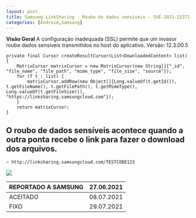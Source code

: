 ```yaml
---
layout: post
title: Samsung LinkSharing - Roubo de dados sensíveis - SVE-2021-22371
categories: [Android,Samsung]
---
```


**Visão Geral**
A configuração inadequada (SSL) permite que um invasor roube dados sensíveis transmitidos no host do aplicativo.
Versão: 12.3.00.5

    private final Cursor createResultCursor(List<DownloadedContent> list) {
        MatrixCursor matrixCursor = new MatrixCursor(new String[]{"_id", "file_name", "file_path", "mime_type", "file_size", "source"});
        for (T t : list) {
            matrixCursor.addRow(new Object[]{Long.valueOf(t.getId()), t.getFileName(), t.getFilePath(), t.getMimeType(), Long.valueOf(t.getFileSize()), "https://linksharing.samsungcloud.com"});
        }
        return matrixCursor;
    }

## O roubo de dados sensíveis acontece quando a outra ponta recebe o link para fazer o download dos arquivos.
`~ http://linksharing.samsungcloud.com/TESTCODE123`

![](https://rafaellim4.github.io/images/diagsam.jpeg)

|REPORTADO A SAMSUNG| 27.06.2021 |
|--|--|
| ACEITADO| 08.07.2021 |
| FIXO | 29.07.2021 |
